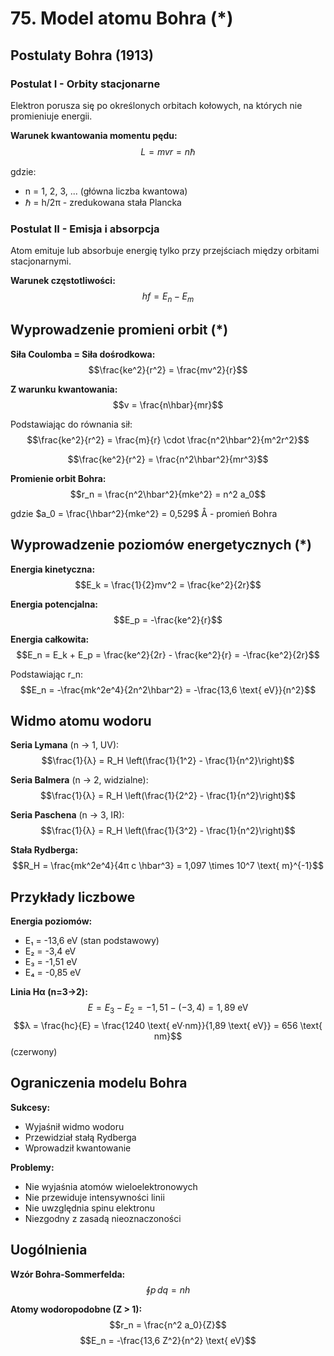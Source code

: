 # 75. Model atomu Bohra (*)

## Postulaty Bohra (1913)

### Postulat I - Orbity stacjonarne
Elektron porusza się po określonych orbitach kołowych, na których nie promieniuje energii.

**Warunek kwantowania momentu pędu:**
$$L = mvr = n\hbar$$

gdzie:
- n = 1, 2, 3, ... (główna liczba kwantowa)
- ℏ = h/2π - zredukowana stała Plancka

### Postulat II - Emisja i absorpcja
Atom emituje lub absorbuje energię tylko przy przejściach między orbitami stacjonarnymi.

**Warunek częstotliwości:**
$$hf = E_n - E_m$$

## Wyprowadzenie promieni orbit (*)

**Siła Coulomba = Siła dośrodkowa:**
$$\frac{ke^2}{r^2} = \frac{mv^2}{r}$$

**Z warunku kwantowania:**
$$v = \frac{n\hbar}{mr}$$

Podstawiając do równania sił:
$$\frac{ke^2}{r^2} = \frac{m}{r} \cdot \frac{n^2\hbar^2}{m^2r^2}$$

$$\frac{ke^2}{r^2} = \frac{n^2\hbar^2}{mr^3}$$

**Promienie orbit Bohra:**
$$r_n = \frac{n^2\hbar^2}{mke^2} = n^2 a_0$$

gdzie $a_0 = \frac{\hbar^2}{mke^2} = 0,529$ Å - promień Bohra

## Wyprowadzenie poziomów energetycznych (*)

**Energia kinetyczna:**
$$E_k = \frac{1}{2}mv^2 = \frac{ke^2}{2r}$$

**Energia potencjalna:**
$$E_p = -\frac{ke^2}{r}$$

**Energia całkowita:**
$$E_n = E_k + E_p = \frac{ke^2}{2r} - \frac{ke^2}{r} = -\frac{ke^2}{2r}$$

Podstawiając r_n:
$$E_n = -\frac{mk^2e^4}{2n^2\hbar^2} = -\frac{13,6 \text{ eV}}{n^2}$$

## Widmo atomu wodoru

**Seria Lymana** (n → 1, UV):
$$\frac{1}{λ} = R_H \left(\frac{1}{1^2} - \frac{1}{n^2}\right)$$

**Seria Balmera** (n → 2, widzialne):
$$\frac{1}{λ} = R_H \left(\frac{1}{2^2} - \frac{1}{n^2}\right)$$

**Seria Paschena** (n → 3, IR):
$$\frac{1}{λ} = R_H \left(\frac{1}{3^2} - \frac{1}{n^2}\right)$$

**Stała Rydberga:**
$$R_H = \frac{mk^2e^4}{4π c \hbar^3} = 1,097 \times 10^7 \text{ m}^{-1}$$

## Przykłady liczbowe

**Energia poziomów:**
- E₁ = -13,6 eV (stan podstawowy)
- E₂ = -3,4 eV
- E₃ = -1,51 eV
- E₄ = -0,85 eV

**Linia Hα (n=3→2):**
$$E = E_3 - E_2 = -1,51 - (-3,4) = 1,89 \text{ eV}$$
$$λ = \frac{hc}{E} = \frac{1240 \text{ eV·nm}}{1,89 \text{ eV}} = 656 \text{ nm}$$ (czerwony)

## Ograniczenia modelu Bohra

**Sukcesy:**
- Wyjaśnił widmo wodoru
- Przewidział stałą Rydberga
- Wprowadził kwantowanie

**Problemy:**
- Nie wyjaśnia atomów wieloelektronowych
- Nie przewiduje intensywności linii
- Nie uwzględnia spinu elektronu
- Niezgodny z zasadą nieoznaczoności

## Uogólnienia

**Wzór Bohra-Sommerfelda:**
$$\oint p \, dq = nh$$

**Atomy wodoropodobne (Z > 1):**
$$r_n = \frac{n^2 a_0}{Z}$$
$$E_n = -\frac{13,6 Z^2}{n^2} \text{ eV}$$
